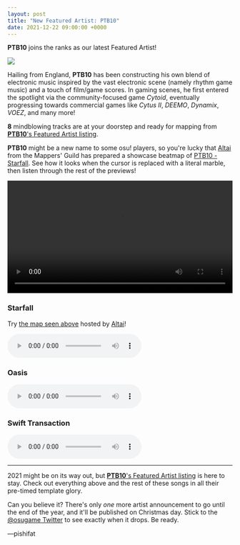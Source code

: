 ```yaml
---
layout: post
title: "New Featured Artist: PTB10"
date: 2021-12-22 09:00:00 +0000
---
```


**PTB10** joins the ranks as our latest Featured Artist!

![](https://assets.ppy.sh/artists/227/header.jpg)

Hailing from England, **PTB10** has been constructing his own blend of electronic music inspired by the vast electronic scene (namely rhythm game music) and a touch of film/game scores. In gaming scenes, he first entered the spotlight via the community-focused game *Cytoid*, eventually progressing towards commercial games like *Cytus II*, *DEEMO*, *Dynamix*, *VOEZ*, and many more!

**8** mindblowing tracks are at your doorstep and ready for mapping from [**PTB10**'s Featured Artist listing](https://osu.ppy.sh/beatmaps/artists/227).

**PTB10** might be a new name to some osu! players, so you're lucky that [Altai](https://osu.ppy.sh/users/5745865) from the Mappers' Guild has prepared a showcase beatmap of [PTB10 - Starfall](https://osu.ppy.sh/beatmapsets/1648460). See how it looks when the cursor is replaced with a literal marble, then listen through the rest of the previews!

<div align="center">
    <video width="100%" controls>
        <source src="https://assets.ppy.sh/artists/227/release_showcase.mp4" type="video/mp4" preload="none">
    </video>
</div>

### Starfall 

Try [the map seen above](https://osu.ppy.sh/beatmapsets/1648460) hosted by [Altai](https://osu.ppy.sh/users/5745865)!

<audio controls>
    <source src="https://assets.ppy.sh/artists/227/Starfall/PTB10%20-%20Starfall.mp3" type="audio/mpeg">
</audio>

### Oasis

<audio controls>
    <source src="https://assets.ppy.sh/artists/227/Oasis/PTB10%20-%20Oasis.mp3" type="audio/mpeg">
</audio>

### Swift Transaction

<audio controls>
    <source src="https://assets.ppy.sh/artists/227/Swift%20Transaction/PTB10%20-%20Swift%20Transaction.mp3" type="audio/mpeg">
</audio>

---

2021 might be on its way out, but [**PTB10**'s Featured Artist listing](https://osu.ppy.sh/beatmaps/artists/227) is here to stay. Check out everything above and the rest of these songs in all their pre-timed template glory.

Can you believe it? There's only *one* more artist announcement to go until the end of the year, and it'll be published on Christmas day. Stick to the [@osugame Twitter](https://twitter.com/osugame) to see exactly when it drops. Be ready.

—pishifat
